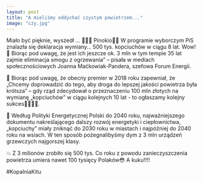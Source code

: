 ```yaml
---
layout: post
title: "A mieliśmy oddychać czystym powietrzem..."
image: "czy.jpg"
---
```

Miało być pięknie, wyszedł … 🤥🤥🤥 Pinokio🙈😉 W programie wyborczym PiS znalazła się deklaracja wymiany… 500 tys. kopciuchów w ciągu 8 lat. Wow! 🤯 Biorąc pod uwagę, że jest ich jeszcze ok. 3 mln w tym tempie 35 lat zajmie eliminacja smogu z ogrzewania” – pisała w mediach społecznościowych Joanna Maćkowiak-Pandera, szefowa Forum Energii.

🤥 Biorąc pod uwagę, że obecny premier w 2018 roku zapewniał, że „Chcemy doprowadzić do tego, aby droga do lepszej jakości powietrza była krótsza” – gdy rząd zdecydował o przeznaczeniu 100 mln złotych na wymianę „kopciuchów” w ciągu kolejnych 10 lat - to ogłaszamy kolejny sukces🥳👏👏👏.

🔴 Według Polityki Energetycznej Polski do 2040 roku, najważniejszego dokumentu nakreślającego dalszy rozwój energetyki i ciepłownictwa, „kopciuchy” miały zniknąć do 2030 roku w miastach i najpóźniej do 2040 roku na wsiach. W ten sposób pożegnalibyśmy dym z 3 mln urządzeń grzewczych najgorszej klasy.

💥 Z 3 milionów zrobiło się 500 tys. Co roku z powodu zanieczyszczenia powietrza umiera nawet 100 tysięcy Polaków😳 A kuku!!!!

#KopalniaKitu 
